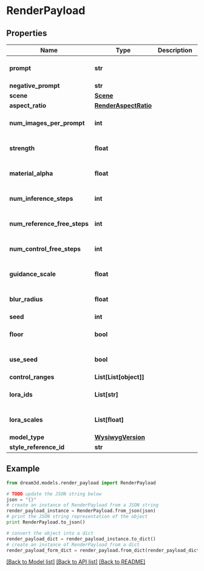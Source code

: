 # RenderPayload


## Properties
Name | Type | Description | Notes
------------ | ------------- | ------------- | -------------
**prompt** | **str** |  | [optional] [default to '']
**negative_prompt** | **str** |  | [optional] 
**scene** | [**Scene**](Scene.md) |  | [optional] 
**aspect_ratio** | [**RenderAspectRatio**](RenderAspectRatio.md) |  | [optional] 
**num_images_per_prompt** | **int** |  | [optional] [default to 1]
**strength** | **float** |  | [optional] [default to 0.75]
**material_alpha** | **float** |  | [optional] [default to 1.0]
**num_inference_steps** | **int** |  | [optional] [default to 20]
**num_reference_free_steps** | **int** |  | [optional] [default to 0]
**num_control_free_steps** | **int** |  | [optional] [default to 0]
**guidance_scale** | **float** |  | [optional] [default to 7.5]
**blur_radius** | **float** |  | [optional] [default to 0.0]
**seed** | **int** |  | [optional] 
**floor** | **bool** |  | [optional] [default to True]
**use_seed** | **bool** |  | [optional] [default to False]
**control_ranges** | **List[List[object]]** |  | [optional] 
**lora_ids** | **List[str]** |  | [optional] [default to []]
**lora_scales** | **List[float]** |  | [optional] [default to []]
**model_type** | [**WysiwygVersion**](WysiwygVersion.md) |  | [optional] 
**style_reference_id** | **str** |  | [optional] 

## Example

```python
from dream3d.models.render_payload import RenderPayload

# TODO update the JSON string below
json = "{}"
# create an instance of RenderPayload from a JSON string
render_payload_instance = RenderPayload.from_json(json)
# print the JSON string representation of the object
print RenderPayload.to_json()

# convert the object into a dict
render_payload_dict = render_payload_instance.to_dict()
# create an instance of RenderPayload from a dict
render_payload_form_dict = render_payload.from_dict(render_payload_dict)
```
[[Back to Model list]](../README.md#documentation-for-models) [[Back to API list]](../README.md#documentation-for-api-endpoints) [[Back to README]](../README.md)


